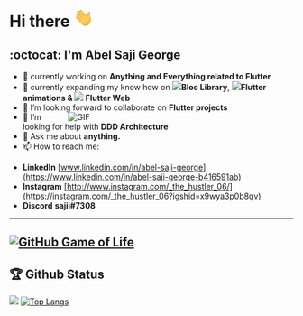 # Hi there <img src="https://github.com/ABSphreak/ABSphreak/blob/master/gifs/Hi.gif" width="35px">
## :octocat: I'm Abel Saji George

- 🔭  currently working on **Anything and Everything related to Flutter**
- 🌱  currently expanding my know how on <img height="25" src="https://encrypted-tbn0.gstatic.com/images?q=tbn:ANd9GcQUzqonOyZVFEbakrUBD9L2TkzDj_FQti48Ng&usqp=CAU">**Bloc Library**, <img height="25" src="https://res.cloudinary.com/practicaldev/image/fetch/s--xb_bTVNJ--/c_limit%2Cf_auto%2Cfl_progressive%2Cq_66%2Cw_880/https://thepracticaldev.s3.amazonaws.com/i/mjvizjakwj2xo2vq15ql.gif">**Flutter animations & <img height="25" src="https://miro.medium.com/max/1400/1*vgN2zojqiIYu23JPVuaSiA.jpeg"> Flutter Web**
- 👯 I’m looking forward to collaborate on **Flutter projects**<img align="right" alt="GIF" src="https://cdn.dribbble.com/users/1059583/screenshots/4171367/coding-freak.gif" width="400px" />
- 🤔 I’m looking for help with **DDD Architecture** 
- 💬 Ask me about **anything.**
- 📫 How to reach me: 
<!--   - **Portfolio**   [www.AbelSajiGeorge.me](https://abel-saji-george.github.io/portfolio/) -->
  - **LinkedIn**    [www.linkedin.com/in/abel-saji-george](https://www.linkedin.com/in/abel-saji-george-b416591ab)
  - **Instagram**   [http://www.instagram.com/_the_hustler_06/](https://instagram.com/_the_hustler_06?igshid=x9wya3p0b8qv)
  - **Discord**     **sajii#7308**
  ---
  [![GitHub Game of Life](https://github4life.herokuapp.com/don-k-jacob.gif?z=6)](https://github.com/Abel-Saji-George)
  ---
  🏆 Github Status
  ---
  [![](https://github-readme-stats.vercel.app/api?username=abel-saji-george&&show_icons=true&title_color=ffffff&icon_color=bb2acf&text_color=daf7dc&bg_color=151515)](https://www.AbelSajiGeorge.me/)
  [![Top Langs](https://github-readme-stats.vercel.app/api/top-langs/?username=Abel-Saji-George&&show_icons=true&title_color=ffffff&icon_color=bb2acf&text_color=daf7dc&bg_color=151515)](https://github.com/Abel-Saji-George)
 


